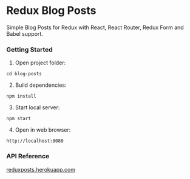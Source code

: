 # Redux Blog Posts
Simple Blog Posts for Redux with React, React Router, Redux Form and Babel support.

### Getting Started

1. Open project folder:
```
cd blog-posts
```

2. Build dependencies:
```
npm install
```

3. Start local server:
```
npm start
```

4. Open in web browser:
```
http://localhost:8080
```

### API Reference
[reduxposts.herokuapp.com](http://reduxposts.herokuapp.com/)
